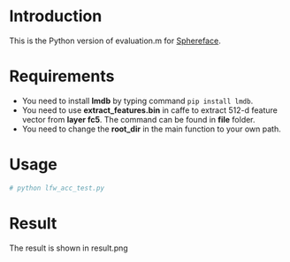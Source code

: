 # Introduction
This is the Python version of evaluation.m for [Sphereface](https://github.com/wy1iu/sphereface).

# Requirements
* You need to install **lmdb** by typing command `pip install lmdb`.
* You need to use **extract_features.bin** in caffe to extract 512-d feature vector from **layer fc5**. The command can be found in **file** folder.
* You need to change the **root_dir** in the main function to your own path.

# Usage
```python
# python lfw_acc_test.py
```
# Result
The result is shown in result.png

